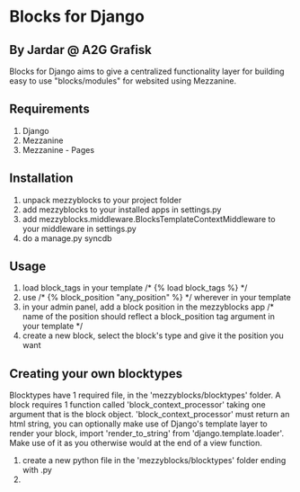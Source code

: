 # Blocks for Django
## By Jardar @ A2G Grafisk

Blocks for Django aims to give a centralized functionality layer for building easy to use "blocks/modules" for websited using Mezzanine.


## Requirements
1. Django
2. Mezzanine
3. Mezzanine - Pages


## Installation

1. unpack mezzyblocks to your project folder
2. add mezzyblocks to your installed apps in settings.py
3. add mezzyblocks.middleware.BlocksTemplateContextMiddleware to your middleware in settings.py
4. do a manage.py syncdb


## Usage

1. load block_tags in your template /* {% load block_tags %} */
2. use /* {% block_position "any_position" %} */ wherever in your template
3. in your admin panel, add a block position in the mezzyblocks app /* name of the position should reflect a block_position tag argument in your template */
4. create a new block, select the block's type and give it the position you want


## Creating your own blocktypes

Blocktypes have 1 required file, in the 'mezzyblocks/blocktypes' folder.
A block requires 1 function called 'block_context_processor' taking one argument that is the block object.
'block_context_processor' must return an html string, you can optionally make use of Django's template layer to render your block, import 'render_to_string' from 'django.template.loader'. Make use of it as you otherwise would at the end of a view function.

1. create a new python file in the 'mezzyblocks/blocktypes' folder ending with .py
2.